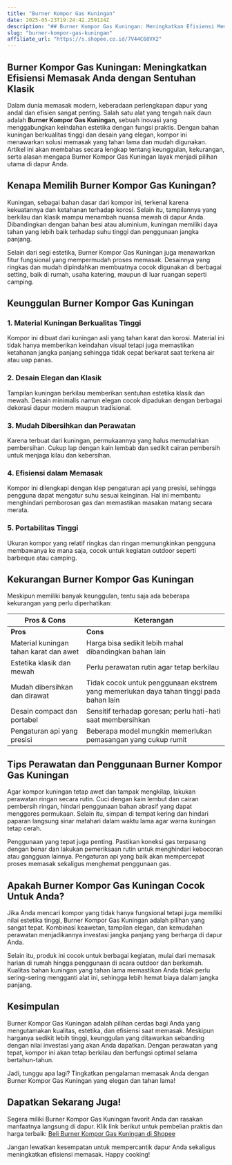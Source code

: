 ```yaml
---
title: "Burner Kompor Gas Kuningan"
date: 2025-05-23T19:24:42.259124Z
description: "## Burner Kompor Gas Kuningan: Meningkatkan Efisiensi Memasak Anda dengan Sentuhan Klasik..."
slug: "burner-kompor-gas-kuningan"
affiliate_url: "https://s.shopee.co.id/7V44C68VX2"
---
```

## Burner Kompor Gas Kuningan: Meningkatkan Efisiensi Memasak Anda dengan Sentuhan Klasik

Dalam dunia memasak modern, keberadaan perlengkapan dapur yang andal dan efisien sangat penting. Salah satu alat yang tengah naik daun adalah **Burner Kompor Gas Kuningan**, sebuah inovasi yang menggabungkan keindahan estetika dengan fungsi praktis. Dengan bahan kuningan berkualitas tinggi dan desain yang elegan, kompor ini menawarkan solusi memasak yang tahan lama dan mudah digunakan. Artikel ini akan membahas secara lengkap tentang keunggulan, kekurangan, serta alasan mengapa Burner Kompor Gas Kuningan layak menjadi pilihan utama di dapur Anda.

## Kenapa Memilih Burner Kompor Gas Kuningan?

Kuningan, sebagai bahan dasar dari kompor ini, terkenal karena kekuatannya dan ketahanan terhadap korosi. Selain itu, tampilannya yang berkilau dan klasik mampu menambah nuansa mewah di dapur Anda. Dibandingkan dengan bahan besi atau aluminium, kuningan memiliki daya tahan yang lebih baik terhadap suhu tinggi dan penggunaan jangka panjang.

Selain dari segi estetika, Burner Kompor Gas Kuningan juga menawarkan fitur fungsional yang mempermudah proses memasak. Desainnya yang ringkas dan mudah dipindahkan membuatnya cocok digunakan di berbagai setting, baik di rumah, usaha katering, maupun di luar ruangan seperti camping.

## Keunggulan Burner Kompor Gas Kuningan

### 1. Material Kuningan Berkualitas Tinggi

Kompor ini dibuat dari kuningan asli yang tahan karat dan korosi. Material ini tidak hanya memberikan keindahan visual tetapi juga memastikan ketahanan jangka panjang sehingga tidak cepat berkarat saat terkena air atau uap panas.

### 2. Desain Elegan dan Klasik

Tampilan kuningan berkilau memberikan sentuhan estetika klasik dan mewah. Desain minimalis namun elegan cocok dipadukan dengan berbagai dekorasi dapur modern maupun tradisional.

### 3. Mudah Dibersihkan dan Perawatan

Karena terbuat dari kuningan, permukaannya yang halus memudahkan pembersihan. Cukup lap dengan kain lembab dan sedikit cairan pembersih untuk menjaga kilau dan kebersihan.

### 4. Efisiensi dalam Memasak

Kompor ini dilengkapi dengan klep pengaturan api yang presisi, sehingga pengguna dapat mengatur suhu sesuai keinginan. Hal ini membantu menghindari pemborosan gas dan memastikan masakan matang secara merata.

### 5. Portabilitas Tinggi

Ukuran kompor yang relatif ringkas dan ringan memungkinkan pengguna membawanya ke mana saja, cocok untuk kegiatan outdoor seperti barbeque atau camping.

## Kekurangan Burner Kompor Gas Kuningan

Meskipun memiliki banyak keunggulan, tentu saja ada beberapa kekurangan yang perlu diperhatikan:

| Pros & Cons                                         | Keterangan                                                                           |
|------------------------------------------------------|--------------------------------------------------------------------------------------|
| **Pros**                                            | **Cons**                                                                           |
| Material kuningan tahan karat dan awet               | Harga bisa sedikit lebih mahal dibandingkan bahan lain                              |
| Estetika klasik dan mewah                            | Perlu perawatan rutin agar tetap berkilau                                          |
| Mudah dibersihkan dan dirawat                       | Tidak cocok untuk penggunaan ekstrem yang memerlukan daya tahan tinggi pada bahan lain |
| Desain compact dan portabel                         | Sensitif terhadap goresan; perlu hati-hati saat membersihkan                        |
| Pengaturan api yang presisi                         | Beberapa model mungkin memerlukan pemasangan yang cukup rumit                      |

## Tips Perawatan dan Penggunaan Burner Kompor Gas Kuningan

Agar kompor kuningan tetap awet dan tampak mengkilap, lakukan perawatan ringan secara rutin. Cuci dengan kain lembut dan cairan pembersih ringan, hindari penggunaan bahan abrasif yang dapat menggores permukaan. Selain itu, simpan di tempat kering dan hindari paparan langsung sinar matahari dalam waktu lama agar warna kuningan tetap cerah.

Penggunaan yang tepat juga penting. Pastikan koneksi gas terpasang dengan benar dan lakukan pemeriksaan rutin untuk menghindari kebocoran atau gangguan lainnya. Pengaturan api yang baik akan mempercepat proses memasak sekaligus menghemat penggunaan gas.

## Apakah Burner Kompor Gas Kuningan Cocok Untuk Anda?

Jika Anda mencari kompor yang tidak hanya fungsional tetapi juga memiliki nilai estetika tinggi, Burner Kompor Gas Kuningan adalah pilihan yang sangat tepat. Kombinasi keawetan, tampilan elegan, dan kemudahan perawatan menjadikannya investasi jangka panjang yang berharga di dapur Anda.

Selain itu, produk ini cocok untuk berbagai kegiatan, mulai dari memasak harian di rumah hingga penggunaan di acara outdoor dan berkemah. Kualitas bahan kuningan yang tahan lama memastikan Anda tidak perlu sering-sering mengganti alat ini, sehingga lebih hemat biaya dalam jangka panjang.

## Kesimpulan

Burner Kompor Gas Kuningan adalah pilihan cerdas bagi Anda yang mengutamakan kualitas, estetika, dan efisiensi saat memasak. Meskipun harganya sedikit lebih tinggi, keunggulan yang ditawarkan sebanding dengan nilai investasi yang akan Anda dapatkan. Dengan perawatan yang tepat, kompor ini akan tetap berkilau dan berfungsi optimal selama bertahun-tahun.

Jadi, tunggu apa lagi? Tingkatkan pengalaman memasak Anda dengan Burner Kompor Gas Kuningan yang elegan dan tahan lama!

## Dapatkan Sekarang Juga!

Segera miliki Burner Kompor Gas Kuningan favorit Anda dan rasakan manfaatnya langsung di dapur. Klik link berikut untuk pembelian praktis dan harga terbaik: [Beli Burner Kompor Gas Kuningan di Shopee](https://s.shopee.co.id/7V44C68VX2) 

Jangan lewatkan kesempatan untuk mempercantik dapur Anda sekaligus meningkatkan efisiensi memasak. Happy cooking!